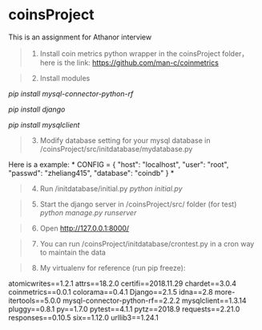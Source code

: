 # coinsProject
This is an assignment for Athanor interview
> 1. Install coin metrics python wrapper in the coinsProject folder， here is the link: https://github.com/man-c/coinmetrics

> 2. Install modules 

*pip install mysql-connector-python-rf*

*pip install django*

*pip install mysqlclient*

> 3. Modify database setting for your mysql database in /coinsProject/src/initdatabase/mydatabase.py

Here is a example:
*
CONFIG = {
	"host": "localhost",
  	"user": "root",
 	"passwd": "zheliang415",
 	"database": "coindb"
}
*

> 4. Run /initdatabase/initial.py
*python initial.py*

> 5. Start the django server in /coinsProject/src/ folder (for test)
*python manage.py runserver*

> 6. Open http://127.0.0.1:8000/

> 7. You can run /coinsProject/initdatabase/crontest.py in a cron way to maintain the data

> 8. My virtualenv for reference (run pip freeze):

atomicwrites==1.2.1
attrs==18.2.0
certifi==2018.11.29
chardet==3.0.4
coinmetrics==0.0.1
colorama==0.4.1
Django==2.1.5
idna==2.8
more-itertools==5.0.0
mysql-connector-python-rf==2.2.2
mysqlclient==1.3.14
pluggy==0.8.1
py==1.7.0
pytest==4.1.1
pytz==2018.9
requests==2.21.0
responses==0.10.5
six==1.12.0
urllib3==1.24.1
